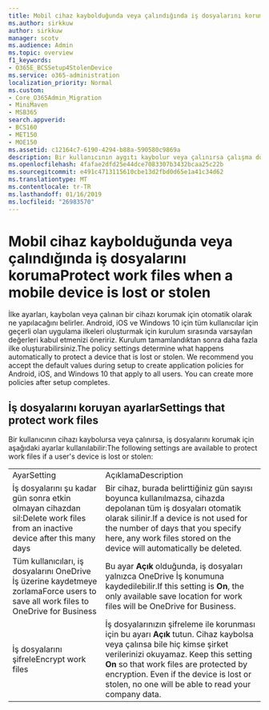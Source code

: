 ```yaml
---
title: Mobil cihaz kaybolduğunda veya çalındığında iş dosyalarını koruma
ms.author: sirkkuw
author: sirkkuw
manager: scotv
ms.audience: Admin
ms.topic: overview
f1_keywords:
- O365E_BCSSetup4StolenDevice
ms.service: o365-administration
localization_priority: Normal
ms.custom:
- Core_O365Admin_Migration
- MiniMaven
- MSB365
search.appverid:
- BCS160
- MET150
- MOE150
ms.assetid: c12164c7-6190-4294-b88a-590580c9869a
description: Bir kullanıcının aygıtı kaybolur veya çalınırsa çalışma dosyaları korumak kullanılabilir ayarları hakkında bilgi edinin.
ms.openlocfilehash: 4fafae2dfd25e44dce7083307b3432bcaa25c22b
ms.sourcegitcommit: e491c4713115610cbe13d2fbd0d65e1a41c34d62
ms.translationtype: MT
ms.contentlocale: tr-TR
ms.lasthandoff: 01/16/2019
ms.locfileid: "26983570"
---
```

# <a name="protect-work-files-when-a-mobile-device-is-lost-or-stolen"></a><span data-ttu-id="ca587-103">Mobil cihaz kaybolduğunda veya çalındığında iş dosyalarını koruma</span><span class="sxs-lookup"><span data-stu-id="ca587-103">Protect work files when a mobile device is lost or stolen</span></span>

<span data-ttu-id="ca587-p101">İlke ayarları, kaybolan veya çalınan bir cihazı korumak için otomatik olarak ne yapılacağını belirler. Android, iOS ve Windows 10 için tüm kullanıcılar için geçerli olan uygulama ilkeleri oluşturmak için kurulum sırasında varsayılan değerleri kabul etmenizi öneririz. Kurulum tamamlandıktan sonra daha fazla ilke oluşturabilirsiniz.</span><span class="sxs-lookup"><span data-stu-id="ca587-p101">The policy settings determine what happens automatically to protect a device that is lost or stolen. We recommend you accept the default values during setup to create application policies for Android, iOS, and Windows 10 that apply to all users. You can create more policies after setup completes.</span></span>
  
## <a name="settings-that-protect-work-files"></a><span data-ttu-id="ca587-107">İş dosyalarını koruyan ayarlar</span><span class="sxs-lookup"><span data-stu-id="ca587-107">Settings that protect work files</span></span>

<span data-ttu-id="ca587-108">Bir kullanıcının cihazı kaybolursa veya çalınırsa, iş dosyalarını korumak için aşağıdaki ayarlar kullanılabilir:</span><span class="sxs-lookup"><span data-stu-id="ca587-108">The following settings are available to protect work files if a user's device is lost or stolen:</span></span>
  
|||
|:-----|:-----|
|<span data-ttu-id="ca587-109">Ayar</span><span class="sxs-lookup"><span data-stu-id="ca587-109">Setting</span></span>  <br/> |<span data-ttu-id="ca587-110">Açıklama</span><span class="sxs-lookup"><span data-stu-id="ca587-110">Description</span></span>  <br/> |
|<span data-ttu-id="ca587-111">İş dosyalarını şu kadar gün sonra etkin olmayan cihazdan sil:</span><span class="sxs-lookup"><span data-stu-id="ca587-111">Delete work files from an inactive device after this many days</span></span>  <br/> |<span data-ttu-id="ca587-112">Bir cihaz, burada belirttiğiniz gün sayısı boyunca kullanılmazsa, cihazda depolanan tüm iş dosyaları otomatik olarak silinir.</span><span class="sxs-lookup"><span data-stu-id="ca587-112">If a device is not used for the number of days that you specify here, any work files stored on the device will automatically be deleted.</span></span>  <br/> |
|<span data-ttu-id="ca587-113">Tüm kullanıcıları, iş dosyalarını OneDrive İş üzerine kaydetmeye zorlama</span><span class="sxs-lookup"><span data-stu-id="ca587-113">Force users to save all work files to OneDrive for Business</span></span>  <br/> |<span data-ttu-id="ca587-114">Bu ayar **Açık** olduğunda, iş dosyaları yalnızca OneDrive İş konumuna kaydedilebilir.</span><span class="sxs-lookup"><span data-stu-id="ca587-114">If this setting is **On**, the only available save location for work files will be OneDrive for Business.</span></span>  <br/> |
|<span data-ttu-id="ca587-115">İş dosyalarını şifrele</span><span class="sxs-lookup"><span data-stu-id="ca587-115">Encrypt work files</span></span>  <br/> |<span data-ttu-id="ca587-p102">İş dosyalarınızın şifreleme ile korunması için bu ayarı **Açık** tutun. Cihaz kaybolsa veya çalınsa bile hiç kimse şirket verilerinizi okuyamaz.  </span><span class="sxs-lookup"><span data-stu-id="ca587-p102">Keep this setting **On** so that work files are protected by encryption. Even if the device is lost or stolen, no one will be able to read your company data.  </span></span><br/> |
   

